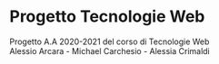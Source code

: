 # Progetto Tecnologie Web
Progetto A.A 2020-2021 del corso di Tecnologie Web<br>
Alessio Arcara - Michael Carchesio - Alessia Crimaldi
